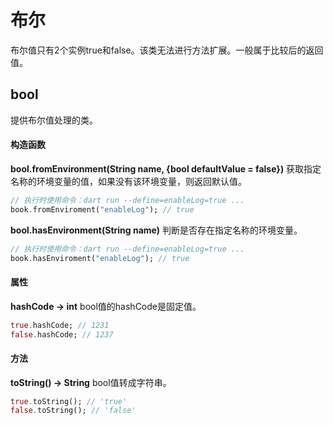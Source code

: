 # 布尔
布尔值只有2个实例true和false。该类无法进行方法扩展。一般属于比较后的返回值。

## bool
提供布尔值处理的类。

#### 构造函数
**bool.fromEnvironment(String name, {bool defaultValue = false})**
获取指定名称的环境变量的值，如果没有该环境变量，则返回默认值。
```dart
// 执行时使用命令：dart run --define=enableLog=true ...
book.fromEnviroment("enableLog"); // true
```

**bool.hasEnvironment(String name)**
判断是否存在指定名称的环境变量。
```dart
// 执行时使用命令：dart run --define=enableLog=true ...
book.hasEnviroment("enableLog"); // true
```

#### 属性
**hashCode -> int**
bool值的hashCode是固定值。
```dart
true.hashCode; // 1231
false.hashCode; // 1237
```

#### 方法
**toString() -> String**
bool值转成字符串。
```dart
true.toString(); // 'true'
false.toString(); // 'false'
```
